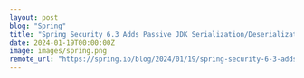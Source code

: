 ```yaml
---
layout: post
blog: "Spring"
title: "Spring Security 6.3 Adds Passive JDK Serialization/Deserialization for Seamless Upgrades"
date: 2024-01-19T00:00:00Z
image: images/spring.png
remote_url: "https://spring.io/blog/2024/01/19/spring-security-6-3-adds-passive-jdk-serialization-deserialization-for"
---
```

